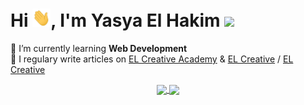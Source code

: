 # Hi <img src='https://github.com/elhakimyasya/elhakimyasya/blob/master/assets/Hi.gif' width='29' height='29' />, I'm Yasya El Hakim ![](https://visitor-badge.glitch.me/badge?page_id=elhakimyasya.elhakimyasya)
🌱 I’m currently learning **Web Development**<br />
📝 I regulary write articles on [EL Creative Academy](https://www.elcreativeacademy.com/) & [EL Creative](https://elcreative.id/) /  [EL Creative](https://elcreative.net/)<br />

<div style='text-align:center'>
    <a href="#" title="Stats">
        <img height=175 align="center" src="https://github-readme-stats.vercel.app/api?username=elhakimyasya&show_icons=true&count_private=true&theme=gotham&rank_icon=github">
    </a>
    <a href="#" title="Stats">
        <img height=175 align="center" src="https://github-readme-stats.vercel.app/api/top-langs/?username=elhakimyasya&title_color=2aa889&text_color=99d1ce&icon_color=2bbc8a&bg_color=0c1014&langs_count=10&layout=compact" />
    </a>
</div>
